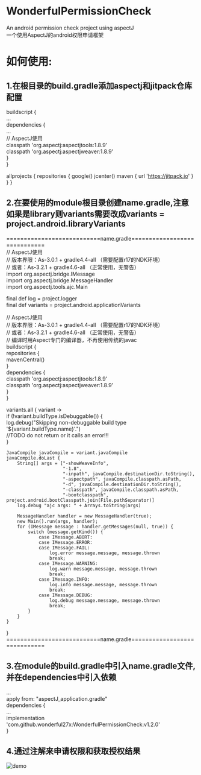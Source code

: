 # WonderfulPermissionCheck  
An android permission check project using aspectJ  
一个使用AspectJ的android权限申请框架  

# 如何使用:  
## 1.在根目录的build.gradle添加aspectj和jitpack仓库配置  
buildscript {  
    ...  
    dependencies {  
        ...  
        // AspectJ使用  
        classpath 'org.aspectj:aspectjtools:1.8.9'  
        classpath 'org.aspectj:aspectjweaver:1.8.9'  
    }  
}  

allprojects {
    repositories {
        google()
        jcenter()
        maven { url 'https://jitpack.io' }
    }
}

## 2.在要使用的module根目录创建name.gradle,注意如果是library则variants需要改成variants = project.android.libraryVariants  
===========================name.gradle=============================  
// AspectJ使用  
// 版本界限：As-3.0.1 + gradle4.4-all （需要配置r17的NDK环境）  
// 或者：As-3.2.1 + gradle4.6-all （正常使用，无警告）  
import org.aspectj.bridge.IMessage  
import org.aspectj.bridge.MessageHandler  
import org.aspectj.tools.ajc.Main  

final def log = project.logger  
final def variants = project.android.applicationVariants  

// AspectJ使用  
// 版本界限：As-3.0.1 + gradle4.4-all （需要配置r17的NDK环境）  
// 或者：As-3.2.1 + gradle4.6-all （正常使用，无警告）  
// 编译时用Aspect专门的编译器，不再使用传统的javac  
buildscript {  
    repositories {  
        mavenCentral()  
    }  
    dependencies {  
        classpath 'org.aspectj:aspectjtools:1.8.9'  
        classpath 'org.aspectj:aspectjweaver:1.8.9'  
    }  
}  

variants.all { variant ->  
    if (!variant.buildType.isDebuggable()) {  
        log.debug("Skipping non-debuggable build type '${variant.buildType.name}'.")  
        //TODO do not return or it calls an error!!!  
    }  

    JavaCompile javaCompile = variant.javaCompile  
    javaCompile.doLast {  
        String[] args = ["-showWeaveInfo",  
                         "-1.8",  
                         "-inpath", javaCompile.destinationDir.toString(),  
                         "-aspectpath", javaCompile.classpath.asPath,  
                         "-d", javaCompile.destinationDir.toString(),  
                         "-classpath", javaCompile.classpath.asPath,  
                         "-bootclasspath", project.android.bootClasspath.join(File.pathSeparator)]  
        log.debug "ajc args: " + Arrays.toString(args)  

        MessageHandler handler = new MessageHandler(true);  
        new Main().run(args, handler);  
        for (IMessage message : handler.getMessages(null, true)) {  
            switch (message.getKind()) {  
                case IMessage.ABORT:  
                case IMessage.ERROR:  
                case IMessage.FAIL:  
                    log.error message.message, message.thrown  
                    break;  
                case IMessage.WARNING:  
                    log.warn message.message, message.thrown  
                    break;  
                case IMessage.INFO:  
                    log.info message.message, message.thrown  
                    break;  
                case IMessage.DEBUG:  
                    log.debug message.message, message.thrown  
                    break;  
            }  
        }  
    }  
}  
===========================name.gradle=============================  

## 3.在module的build.gradle中引入name.gradle文件,并在dependencies中引入依赖  
...  
apply from: "aspectJ_application.gradle"  
dependencies {  
    ...  
    implementation 'com.github.wonderful27x:WonderfulPermissionCheck:v1.2.0'  
}  

## 4.通过注解来申请权限和获取授权结果  
![demo](https://github.com/wonderful27x/WonderfulPermissionCheck/tree/master/app/src/main/java/com/wonderful/wonderfulpermissioncheck)  
